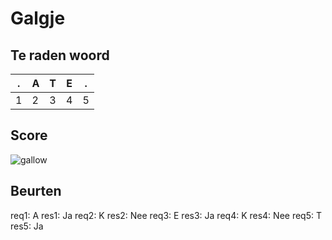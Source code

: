 # Galgje

## Te raden woord

|.|A|T|E|.|
|-|-|-|-|-|
|1|2|3|4|5|

## Score
![gallow](./images/3.png)

## Beurten
req1: A
res1: Ja
req2: K
res2: Nee
req3: E
res3: Ja
req4: K
res4: Nee
req5: T
res5: Ja